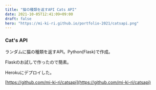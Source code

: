 ```yaml
---
title: "猫の種類を返すAPI Cats API"
date: 2021-10-05T12:41:09+09:00
draft: false
hero: "https://mi-ki-ri.github.io/portfolio-2021/catsapi.png"
---
```


### Cat's API

ランダムに猫の種類を返すAPI。Python(Flask)で作成。

Flaskのお試しで作ったので簡素。

Herokuにデプロイした。

[https://github.com/mi-ki-ri/catsapi](https://github.com/mi-ki-ri/catsapi)
